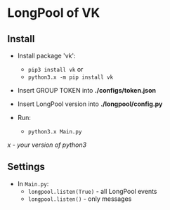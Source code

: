 # LongPool of VK
## Install 

- Install package 'vk':
	- `pip3 install vk`
	or
	- `python3.x -m pip install vk`

- Insert GROUP TOKEN into **./configs/token.json**
- Insert LongPool version into **./longpool/config.py**
- Run:
	- `python3.x Main.py`
	
*x - your version of python3*
## Settings

- In `Main.py`:
	- `longpool.listen(True)` - all LongPool events
	- `longpool.listen()` - only messages
